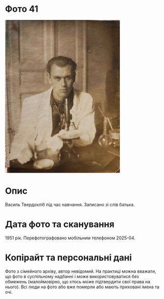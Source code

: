 # Фото 41 #

[<img src="photo_041_small.jpg" />](https://drive.google.com/file/d/1KiAdVNLcc6cgmO3CdofvS4TBhjptvEXk/view)

# Опис #

Василь Твердохліб під час навчання. Записано зі слів батька.

# Дата фото та сканування #

1951 рік. Перефотографовано мобільним телефоном 2025-04.

# Копірайт та персональні дані #

Фото з сімейного архіву, автор невідомий. На практиці можна вважати, що фото в суспільному надбанні і може використовуватися без обмежень (малоймовірно, що хтось може підтвердити свої права на нього). Всі люди на фото або вже померли або мають приховані імена та очі.
